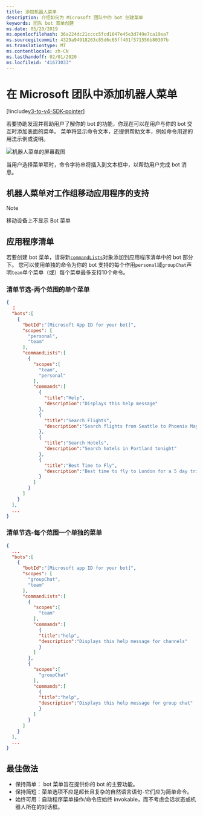 ```yaml
---
title: 添加机器人菜单
description: 介绍如何为 Microsoft 团队中的 bot 创建菜单
keywords: 团队 bot 菜单创建
ms.date: 05/20/2019
ms.openlocfilehash: 36a224dc21cccc5fcd1047e45e3d749e7ca19ea7
ms.sourcegitcommit: 4329a94918263c85d6c65ff401f571556b80307b
ms.translationtype: MT
ms.contentlocale: zh-CN
ms.lasthandoff: 02/01/2020
ms.locfileid: "41673033"
---
```

# <a name="add-a-bot-menu-in-microsoft-teams"></a>在 Microsoft 团队中添加机器人菜单

[!include[v3-to-v4-SDK-pointer](~/includes/v3-to-v4-pointer-bots.md)]

若要协助发现并帮助用户了解你的 bot 的功能，你现在可以在用户与你的 bot 交互时添加表面的菜单。 菜单将显示命令文本，还提供帮助文本，例如命令用途的用法示例或说明。

![机器人菜单的屏幕截图](~/assets/images/bots/bot-menus-bot-menu-sample.png)

当用户选择菜单项时，命令字符串将插入到文本框中，以帮助用户完成 bot 消息。

## <a name="bot-menu-support-on-teams-mobile-app"></a>机器人菜单对工作组移动应用程序的支持
> [!NOTE] 
> 移动设备上不显示 Bot 菜单

## <a name="app-manifest"></a>应用程序清单

若要创建 bot 菜单，请将新[`commandLists`](~/resources/schema/manifest-schema.md#botscommandlists)对象添加到应用程序清单中的 bot 部分下。 您可以使用单独的命令为你的 bot 支持的每个作用`personal`域`groupChat`声明`team`单个菜单（或）每个菜单最多支持10个命令。

### <a name="manifest-excerpt---single-menu-for-both-scopes"></a>清单节选-两个范围的单个菜单

```json
{
  ⋮
  "bots":[
    {
      "botId":"[Microsoft App ID for your bot]",
      "scopes": [
        "personal",
        "team"
      ],
      "commandLists":[
        {
          "scopes":[
            "team",
            "personal"
          ],
          "commands":[
            {
              "title":"Help",
              "description":"Displays this help message"
            },
            {
              "title":"Search Flights",
              "description":"Search flights from Seattle to Phoenix May 2-5 departing after 3pm"
            },
            {
              "title":"Search Hotels",
              "description":"Search hotels in Portland tonight"
            },
            {
              "title":"Best Time to Fly",
              "description":"Best time to fly to London for a 5 day trip this summer"
            }
          ]
        }
      ]
    }
  ],
  ...
}
```

### <a name="manifest-excerpt---separate-menu-per-scope"></a>清单节选-每个范围一个单独的菜单

```json
{
  ...
  "bots":[
    {
      "botId":"[Microsoft app ID for your bot]",
      "scopes": [
        "groupChat",
        "team"
      ],
      "commandLists":[
        {
          "scopes":[
            "team"
          ],
          "commands":[
            {
            "title":"help",
            "description":"Displays this help message for channels"
            }
          ]
        },
        {
          "scopes":[
            "groupChat"
          ],
          "commands":[
            {
            "title":"help",
            "description":"Displays this help message for group chat"
            }
          ]
        }
      ]
    }
  ],
  ...
}
```

## <a name="best-practices"></a>最佳做法

* 保持简单： bot 菜单旨在提供你的 bot 的主要功能。
* 保持简短：菜单选项不应是超长且复杂的自然语言语句-它们应为简单命令。
* 始终可用：自动程序菜单操作/命令应始终 invokable，而不考虑会话状态或机器人所在的对话框。
